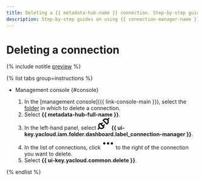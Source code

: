 ```yaml
---
title: Deleting a {{ metadata-hub-name }} connection. Step-by-step guides
description: Step-by-step guides on using {{ connection-manager-name }} in {{ yandex-cloud }}. In this tutorial, you will learn how to delete connections.
---
```


# Deleting a connection

{% include notitle [preview](../../_includes/note-preview.md) %}

{% list tabs group=instructions %}

- Management console {#console}

    1. In the [management console]({{ link-console-main }}), select the [folder](../../resource-manager/concepts/resources-hierarchy.md#folder) in which to delete a connection.
    1. Select **{{ metadata-hub-full-name }}**.
    1. In the left-hand panel, select ![image](../../_assets/console-icons/plug-connection.svg) **{{ ui-key.yacloud.iam.folder.dashboard.label_connection-manager }}**.
    1. In the list of connections, click ![image](../../_assets/console-icons/ellipsis.svg) to the right of the connection you want to delete.
    1. Select **{{ ui-key.yacloud.common.delete }}**.

{% endlist %}
